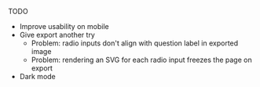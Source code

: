 TODO

- Improve usability on mobile
- Give export another try
  - Problem: radio inputs don't align with question label in exported image
  - Problem: rendering an SVG for each radio input freezes the page on export
- Dark mode

